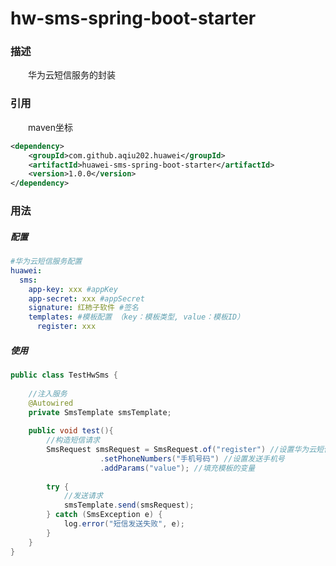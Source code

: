 # hw-sms-spring-boot-starter
### 描述
&emsp;&emsp;华为云短信服务的封装 

### 引用
&emsp;&emsp;maven坐标
```xml
<dependency>
    <groupId>com.github.aqiu202.huawei</groupId>
    <artifactId>huawei-sms-spring-boot-starter</artifactId>
    <version>1.0.0</version>
</dependency>
```

### 用法
##### 配置
```yaml
#华为云短信服务配置
huawei:
  sms:
    app-key: xxx #appKey
    app-secret: xxx #appSecret
    signature: 红柿子软件 #签名
    templates: #模板配置 （key：模板类型, value：模板ID）
      register: xxx
```
##### 使用
```java
public class TestHwSms {
    
    //注入服务
    @Autowired
    private SmsTemplate smsTemplate;
    
    public void test(){
        //构造短信请求
        SmsRequest smsRequest = SmsRequest.of("register") //设置华为云短信服务模板ID
                    .setPhoneNumbers("手机号码") //设置发送手机号
                    .addParams("value"); //填充模板的变量
        
        try {
            //发送请求
            smsTemplate.send(smsRequest);
        } catch (SmsException e) {
            log.error("短信发送失败", e);
        }
    }
}
```